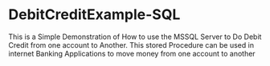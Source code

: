 # DebitCreditExample-SQL

This is a Simple Demonstration of How to use the MSSQL Server to Do Debit Credit from one account to Another. 
This stored Procedure can be used in internet Banking Applications to move money from one account to another 
